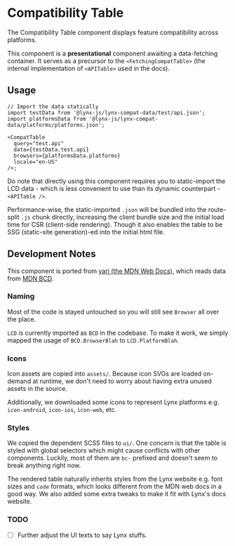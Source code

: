 # Compatibility Table

The Compatibility Table component displays feature compatibility across platforms.

This component is a **presentational** component awaiting a data-fetching container. It serves as a precursor to the `<FetchingCompatTable>` (the internal implementation of `<APITable>` used in the docs).

## Usage

```tsx
// Import the data statically
import testData from '@lynx-js/lynx-compat-data/test/api.json';
import platformsData from '@lynx-js/lynx-compat-data/platforms/platforms.json';

<CompatTable
  query="test.api"
  data={testData.test.api}
  browsers={platformsData.platforms}
  locale="en-US"
/>;
```

Do note that directly using this component requires you to static-import the LCD data - which is less convenient to use than its dynamic counterpart - `<APITable />`.

Performance-wise, the static-imported `.json` will be bundled into the route-split `.js` chunk directly, increasing the client bundle size and the initial load time for CSR (client-side rendering). Though it also enables the table to be SSG (static-site generation)-ed into the initial html file.

## Development Notes

This component is ported from [yari (the MDN Web Docs)](https://github.com/mdn/yari/tree/main/client/src/document/ingredients/browser-compatibility-table), which reads data from [MDN BCD](https://github.com/mdn/browser-compat-data).

### Naming

Most of the code is stayed untouched so you will still see `Browser` all over the place.

`LCD` is currently imported as `BCD` in the codebase. To make it work, we simply mapped the usage of `BCD.BrowserBlah` to `LCD.PlatformBlah`.

### Icons

Icon assets are copied into `assets/`. Because icon SVGs are loaded on-demand at runtime, we don't need to worry about having extra unused assets in the source.

Additionally, we downloaded some icons to represent Lynx platforms e.g. `icon-android`, `icon-ios`, `icon-web`, etc.

### Styles

We copied the dependent SCSS files to `ui/`. One concern is that the table is styled with global selectors which might cause conflicts with other components. Luckily, most of them are `bc-` prefixed and doesn't seem to break anything right now.

The rendered table naturally inherits styles from the Lynx website e.g. font sizes and `code` formats, which looks different from the MDN web docs in a good way. We also added some extra tweaks to make it fit with Lynx's docs website.

### TODO

- [ ] Further adjust the UI texts to say Lynx stuffs.
